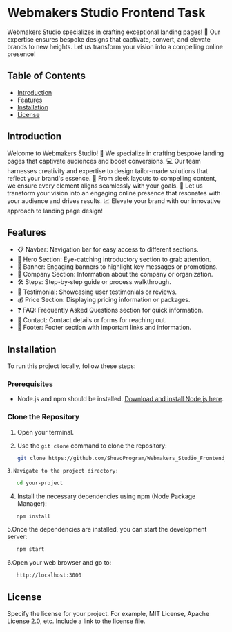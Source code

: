 # Webmakers Studio Frontend Task

Webmakers Studio specializes in crafting exceptional landing pages! 🚀 Our expertise ensures bespoke designs that captivate, convert, and elevate brands to new heights. Let us transform your vision into a compelling online presence!

## Table of Contents

- [Introduction](#introduction)
- [Features](#features)
- [Installation](#installation)
- [License](#license)

## Introduction

Welcome to Webmakers Studio! 🚀 We specialize in crafting bespoke landing pages that captivate audiences and boost conversions. 💻 Our team harnesses creativity and expertise to design tailor-made solutions that reflect your brand's essence. 🎨 From sleek layouts to compelling content, we ensure every element aligns seamlessly with your goals. 🌟 Let us transform your vision into an engaging online presence that resonates with your audience and drives results. 📈 Elevate your brand with our innovative approach to landing page design!

## Features

- 📋 Navbar: Navigation bar for easy access to different sections.
- 🌟 Hero Section: Eye-catching introductory section to grab attention.
- 🎉 Banner: Engaging banners to highlight key messages or promotions.
- 👥 Company Section: Information about the company or organization.
- 🛠 Steps: Step-by-step guide or process walkthrough.
- 💬 Testimonial: Showcasing user testimonials or reviews.
- 💰 Price Section: Displaying pricing information or packages.
- ❓ FAQ: Frequently Asked Questions section for quick information.
- 📧 Contact: Contact details or forms for reaching out.
- 🦶 Footer: Footer section with important links and information.

## Installation

To run this project locally, follow these steps:
### Prerequisites

- Node.js and npm should be installed. [Download and install Node.js here](https://nodejs.org/).

### Clone the Repository

1. Open your terminal.

2. Use the `git clone` command to clone the repository:
   ```bash
   git clone https://github.com/ShuvoProgram/Webmakers_Studio_Frontend_Task.git
```
3.Navigate to the project directory:
```
```bash
   cd your-project
```
4. Install the necessary dependencies using npm (Node Package Manager):
```bash
   npm install
```
5.Once the dependencies are installed, you can start the development server:
```bash
   npm start
```
6.Open your web browser and go to:
```bash
   http://localhost:3000
```

## License

Specify the license for your project. For example, MIT License, Apache License 2.0, etc. Include a link to the license file.

